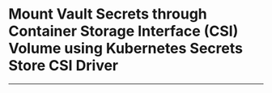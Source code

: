 # Mount Vault Secrets through Container Storage Interface (CSI) Volume using Kubernetes Secrets Store CSI Driver
---
